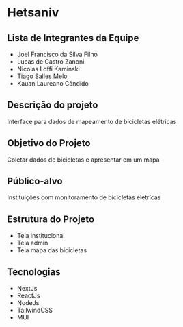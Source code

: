 # Hetsaniv

## Lista de Integrantes da Equipe
- Joel Francisco da Silva Filho
- Lucas de Castro Zanoni
- Nicolas Loffi Kaminski
- Tiago Salles Melo
- Kauan Laureano Cândido

## Descrição do projeto
Interface para dados de mapeamento de bicicletas elétricas

## Objetivo do Projeto
Coletar dados de bicicletas e apresentar em um mapa

## Público-alvo
Instituições com monitoramento de bicicletas eletrícas

## Estrutura do Projeto
- Tela institucional
- Tela admin
- Tela mapa das bicicletas

## Tecnologias
- NextJs
- ReactJs
- NodeJs
- TailwindCSS
- MUI
